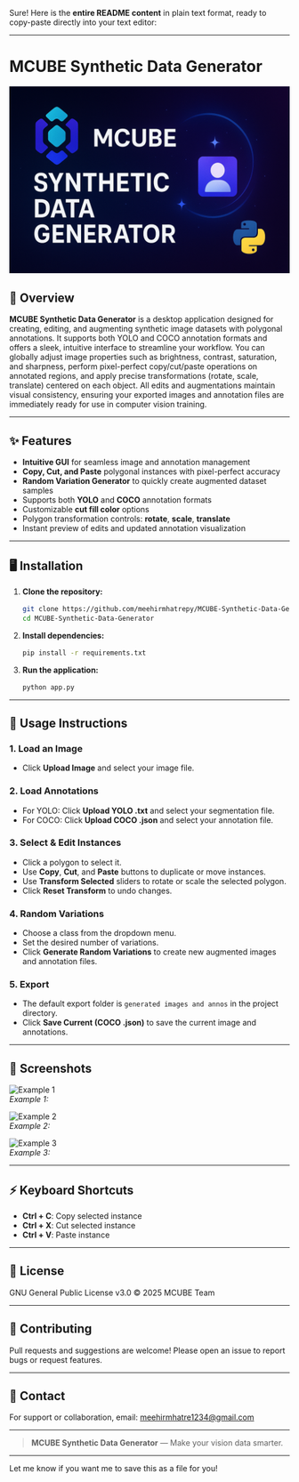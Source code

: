 Sure! Here is the **entire README content** in plain text format, ready to copy-paste directly into your text editor:

---

# MCUBE Synthetic Data Generator

![MCUBE Banner](./Logo.png)

## 🚀 Overview

**MCUBE Synthetic Data Generator** is a desktop application designed for creating, editing, and augmenting synthetic image datasets with polygonal annotations.
It supports both YOLO and COCO annotation formats and offers a sleek, intuitive interface to streamline your workflow.
You can globally adjust image properties such as brightness, contrast, saturation, and sharpness, perform pixel-perfect copy/cut/paste operations on annotated regions, and apply precise transformations (rotate, scale, translate) centered on each object.
All edits and augmentations maintain visual consistency, ensuring your exported images and annotation files are immediately ready for use in computer vision training.

---

## ✨ Features

* **Intuitive GUI** for seamless image and annotation management
* **Copy, Cut, and Paste** polygonal instances with pixel-perfect accuracy
* **Random Variation Generator** to quickly create augmented dataset samples
* Supports both **YOLO** and **COCO** annotation formats
* Customizable **cut fill color** options
* Polygon transformation controls: **rotate**, **scale**, **translate**
* Instant preview of edits and updated annotation visualization

---

## 🖥️ Installation

1. **Clone the repository:**

   ```sh
   git clone https://github.com/meehirmhatrepy/MCUBE-Synthetic-Data-Generator
   cd MCUBE-Synthetic-Data-Generator
   ```

2. **Install dependencies:**

   ```sh
   pip install -r requirements.txt
   ```

3. **Run the application:**

   ```sh
   python app.py
   ```

---

## 📸 Usage Instructions

### 1. Load an Image

* Click **Upload Image** and select your image file.

### 2. Load Annotations

* For YOLO: Click **Upload YOLO .txt** and select your segmentation file.
* For COCO: Click **Upload COCO .json** and select your annotation file.

### 3. Select & Edit Instances

* Click a polygon to select it.
* Use **Copy**, **Cut**, and **Paste** buttons to duplicate or move instances.
* Use **Transform Selected** sliders to rotate or scale the selected polygon.
* Click **Reset Transform** to undo changes.

### 4. Random Variations

* Choose a class from the dropdown menu.
* Set the desired number of variations.
* Click **Generate Random Variations** to create new augmented images and annotation files.

### 5. Export

* The default export folder is `generated images and annos` in the project directory.
* Click **Save Current (COCO .json)** to save the current image and annotations.

---

## 🎨 Screenshots

![Example 1](./frame-1(1).png)  
*Example 1:*

![Example 2](./frame-1(2).png)  
*Example 2:*

![Example 3](./frame-1(3).png)  
*Example 3:*

---


## ⚡ Keyboard Shortcuts

* **Ctrl + C**: Copy selected instance
* **Ctrl + X**: Cut selected instance
* **Ctrl + V**: Paste instance

---

## 📝 License

GNU General Public License v3.0 © 2025 MCUBE Team

---

## 🤝 Contributing

Pull requests and suggestions are welcome!
Please open an issue to report bugs or request features.

---

## 📧 Contact

For support or collaboration, email: [meehirmhatre1234@gmail.com](mailto:meehirmhatre1234@gmail.com)

---

> **MCUBE Synthetic Data Generator** — Make your vision data smarter.

---

Let me know if you want me to save this as a file for you!

